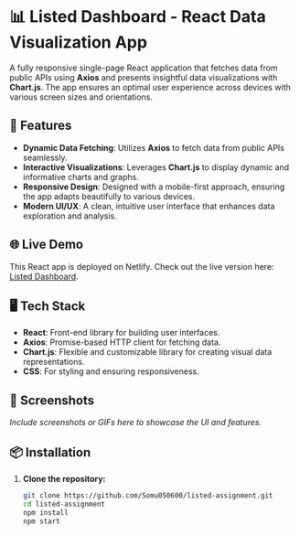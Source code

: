 # 📊 Listed Dashboard - React Data Visualization App

A fully responsive single-page React application that fetches data from public APIs using **Axios** and presents insightful data visualizations with **Chart.js**. The app ensures an optimal user experience across devices with various screen sizes and orientations.

## 🚀 Features

- **Dynamic Data Fetching**: Utilizes **Axios** to fetch data from public APIs seamlessly.
- **Interactive Visualizations**: Leverages **Chart.js** to display dynamic and informative charts and graphs.
- **Responsive Design**: Designed with a mobile-first approach, ensuring the app adapts beautifully to various devices.
- **Modern UI/UX**: A clean, intuitive user interface that enhances data exploration and analysis.

## 🌐 Live Demo

This React app is deployed on Netlify. Check out the live version here: [Listed Dashboard](https://listed-board.netlify.app/).

## 🖥️ Tech Stack

- **React**: Front-end library for building user interfaces.
- **Axios**: Promise-based HTTP client for fetching data.
- **Chart.js**: Flexible and customizable library for creating visual data representations.
- **CSS**: For styling and ensuring responsiveness.

## 📸 Screenshots

*Include screenshots or GIFs here to showcase the UI and features.*

## 📦 Installation

1. **Clone the repository:**

   ```bash
   git clone https://github.com/Somu050600/listed-assignment.git
   cd listed-assignment
   npm install
   npm start

